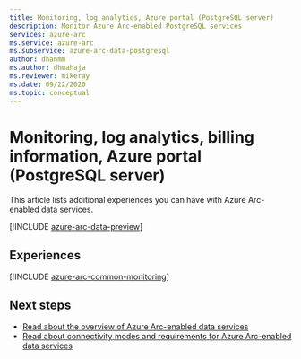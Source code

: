 ```yaml
---
title: Monitoring, log analytics, Azure portal (PostgreSQL server)
description: Monitor Azure Arc-enabled PostgreSQL services
services: azure-arc
ms.service: azure-arc
ms.subservice: azure-arc-data-postgresql
author: dhanmm
ms.author: dhmahaja
ms.reviewer: mikeray
ms.date: 09/22/2020
ms.topic: conceptual
---
```


# Monitoring, log analytics, billing information, Azure portal (PostgreSQL server)

This article lists additional experiences you can have with Azure Arc-enabled data services.

[!INCLUDE [azure-arc-data-preview](../../../includes/azure-arc-data-preview.md)]

## Experiences

[!INCLUDE [azure-arc-common-monitoring](../../../includes/azure-arc-common-monitoring.md)]

## Next steps
- [Read about the overview of Azure Arc-enabled data services](overview.md)
- [Read about connectivity modes and requirements for Azure Arc-enabled data services](connectivity.md)
